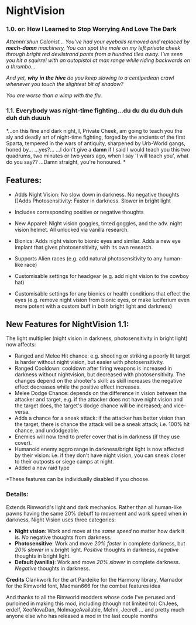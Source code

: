 
# NightVision

### 1.0. or: How I Learned to Stop Worrying And Love The Dark

*Attennn'shun Colonist… You've had your eyeballs removed and replaced by **mech-damn** machinery, You can spot the mole on my left private cheek through bright red devilstrand pants from a hundred tiles away. I've seen you hit a squirrel with an autopistol at max range while riding backwards on a thrumbo...*

*And yet, **why** ***in*** **the** ***hive*** do you keep slowing to a centipedean crawl whenever you touch the slightest bit of shadow?*

*You are worse than a wimp with the flu.*

### 1.1. Everybody was night-time fighting...du du du du duh duh duh duh duuuh

*...on this fine and dark night, I, Private Cheek, am going to teach you the sly and deadly art of night-time fighting, forged by the ancients of the first Sparta, tempered in the wars of antiquity, sharpened by Urb-World gangs, honed by... ...yes?... ...I don't give a **damn** if I said I would teach you this two quadrums, two minutes or two years ago, when I say 'I will teach you', what do you say?? ...Damn straight, you're honoured. *

## Features:
- Adds Night Vision: No slow down in darkness. No negative thoughts []Adds Photosensitivity: Faster in darkness. Slower in bright light
- Includes corresponding positive or negative thoughts
- New Apparel: Night vision goggles, tinted goggles, and the adv. night vision helmet. All unlocked via vanilla research.
- Bionics: Adds night vision to bionic eyes and similar. Adds a new eye implant that gives photosensitivity, with its own research.

- Supports Alien races (e.g. add natural photosensitivity to any human-like race) 
- Customisable settings for headgear (e.g. add night vision to the cowboy hat) 
- Customisable settings for any bionics or health conditions that effect the eyes (e.g. remove night vision from bionic eyes, or make luciferium even more potent with a custom buff in both bright light and darkness)

## New Features for NightVision 1.1:
The light multiplier (night vision in darkness, photosensitivity in bright light) now affects:
- Ranged and Melee Hit chance: e.g. shooting or striking a poorly lit target is harder without night vision, but easier with photosensitivity. 
- Ranged Cooldown: cooldown after firing weapons is increased in darkness without nightvision, but decreased with photosensitivity. The changes depend on the shooter's skill: as skill increases the negative effect decreases while the positive effect increases. 
- Melee Dodge Chance: depends on the difference in vision between the attacker and target, e.g. if the attacker does not have night vision and the target does, the target's dodge chance will be increased; and vice-versa. 
- Adds a chance for a sneak attack: if the attacker has better vision than the target, there is chance the attack will be a sneak attack; i.e. 100% hit chance, and undodgeable. 
- Enemies will now tend to prefer cover that is in darkness (if they use cover). 
- Humanoid enemy aggro range in darkness/bright light is now affected by their vision: i.e. if they don't have night vision, you can sneak closer to their outposts or siege camps at night. 
- Added a new raid type

*These features can be individually disabled if you choose.





### Details:
Extends Rimworld's light and dark mechanics. Rather than all human-like pawns having the same 20% debuff to movement and work speed when in darkness, Night Vision uses three categories:

- **Night vision**: Work and move at the *same speed* no matter how dark it is. *No* negative thoughts from darkness. 
- **Photosensitive**: Work and move *20% faster* in complete darkness, but *20% slower* in v.bright light. *Positive* thoughts in darkness, *negative* thoughts in bright light. 
- **Default (vanilla)**: Work and move *20% slower* in complete darkness. *Negative* thoughts in darkness.


**Credits** Clankwork for the art Pardeike for the Harmony library, Marnador for the Rimworld font, Madman666 for the combat features idea

And thanks to all the Rimworld modders whose code I've perused and purloined in making this mod, including (though not limited to): ChJees, erdelf, XeoNovaDan, NoImageAvailable, Mehni, Jecrell ... and pretty much anyone else who has released a mod in the last couple months
